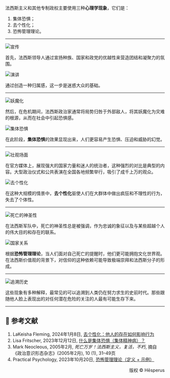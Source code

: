法西斯主义和其他专制政权主要使用三种**心理学现象**，它们是：
1. 集体恐惧；
2. 去个性化；
3. 恐怖管理理论。

---

![宣传](https://img1.tucang.cc/api/image/show/323a9bfde05017280127ee81272af305)

首先，法西斯领导人通过宣扬种族、国家和政党的优越性来营造团结和凝聚力的氛围。

![演讲](https://img1.tucang.cc/api/image/show/a5cf430e635e875498bb5905a2f107a4)

通过创造一种归属感，这一步是迷惑大众的基础。

---

![妖魔化](https://img1.tucang.cc/api/image/show/e6fef584fde81c7de88ff418817d4093)

然后，在危机期间，法西斯政治家通常将局势归咎于外部敌人，将其妖魔化为灾难的根源，从而在社会中引起恐惧感。

![集体恐惧](https://img1.tucang.cc/api/image/show/90f2f6da5a06050a91807e5a85c5ca84)

在此阶段，**集体恐惧**的效果显现出来，人们更容易产生恐惧、压迫和威胁的幻觉。

---

![壮观场面](https://img1.tucang.cc/api/image/show/1c6bb86210c61a98ce7e62897146fb95)

在官方媒体上，展现强大的国家力量和迷人的统治者，这种强烈的对比是典型的内容。大型政治仪式和公共表演在全国各地频繁举行，吸引了成千上万的观众。

![去个性化](https://img1.tucang.cc/api/image/show/15589498a28ddc590d52889854b23f56)

在这种大规模的情景中，**去个性化**驱使人们在大群体中做出疯狂和不理性的行为，失去了个体性。

---

![死亡的神圣性](https://img1.tucang.cc/api/image/show/d3e702d38c2d34c849965e735a2700e6)

在法西斯军队中，死亡的神圣性总是被强调，作为忠诚的象征以及与某些超越个人的伟大目的和存在的联系。

![国家关系](https://img1.tucang.cc/api/image/show/b365e7d4200e9bba413042ce8d1b936f)

根据**恐怖管理理论**，当人们面对自己死亡的提醒时，他们更可能拥抱文化世界观。在法西斯价值观的背景下，对信仰的这种依赖可能导致极端崇拜和法西斯分子的形成。

---

![追溯历史](https://img1.tucang.cc/api/image/show/c70d1d8b96bb602c00b5416064932f41)

这些现象有多种解释，最常见的可以追溯到人类仍在努力求生的史前时代。那些跟随他人脸上表现出的对任何潜在危险的关注的人最有可能生存下来。

---

## 🔗 参考文献

1. LaKeisha Fleming, 2024年1月8日, [去个性化：他人的存在如何影响行为](https://www.verywellmind.com/deindividuation-7546896)
2. Lisa Fritscher, 2023年12月12日, [什么是集体恐惧（集体精神病）？](https://www.verywellmind.com/understanding-groupthink-2671595)
3. Mark Neocleous, 2005年2月, _死亡万岁！法西斯主义，复活，不朽_, 摘自《政治意识形态杂志》(2005年2月), 10 (1), 31–49页
4. Practical Psychology, 2023年10月20日, [恐怖管理理论（定义 + 示例）](https://practicalpie.com/terror-management-theory/)

<p style="text-align: right;">版权 ©️ Hēsperus</p>